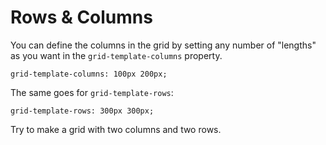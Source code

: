 # Rows & Columns

You can define the columns in the grid by setting any number of "lengths" as you want in the `grid-template-columns` property.

```
grid-template-columns: 100px 200px;
```

The same goes for `grid-template-rows`:

```
grid-template-rows: 300px 300px;
```

Try to make a grid with two columns and two rows.
